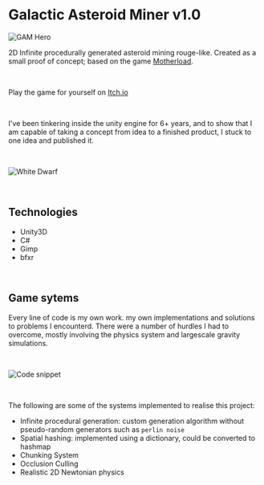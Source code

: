 # Galactic Asteroid Miner v1.0
![GAM Hero](https://img.itch.zone/aW1hZ2UvMTc0MDIyMS8xMDI1MjYwNi5qcGc=/original/VVM%2FqJ.jpg)

2D Infinite procedurally generated asteroid mining rouge-like. Created as a small proof of concept; based on the game [Motherload](http://www.xgenstudios.com/play/motherload).

<br>

Play the game for yourself on [Itch.io](https://zephyrmg.itch.io/galactic-asteroid-miner)

<br>

I've been tinkering inside the unity engine for 6+ years, and to show that I am capable of taking a concept from idea to a finished product, I stuck to one idea and published it.

<br>

![White Dwarf](https://img.itch.zone/aW1hZ2UvMTc0MDIyMS8xMDI1MjYwNS5qcGc=/original/z%2FaKXM.jpg)

<br>


## Technologies

- Unity3D
- C#
- Gimp
- bfxr

<br>


## Game sytems

Every line of code is my own work. my own implementations and solutions to problems I encounterd. There were a number of 
hurdles I had to overcome, mostly involving the physics system and largescale gravity simulations.

<br>

![Code snippet](https://imgur.com/22I8PbG.jpg)

<br>

The following are some of the systems implemented to realise this project:

- Infinite procedural generation: custom generation algorithm without pseudo-random generators such as `perlin noise`
- Spatial hashing: implemented using a dictionary, could be converted to hashmap
- Chunking System
- Occlusion Culling
- Realistic 2D Newtonian physics
